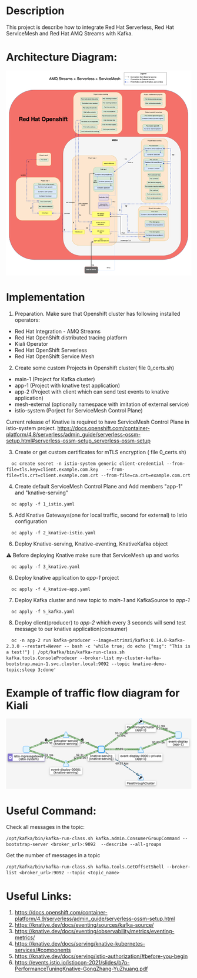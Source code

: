 # Description

This project is describe how to integrate Red Hat Serverless, Red Hat ServiceMesh and Red Hat AMQ Streams with Kafka.

# Architecture Diagram:
![alt text1][logo]

[logo]: img/pic1.png "knative+istio_kafka"


# Implementation

1. Preparation.
Make sure that Openshift cluster has following installed operators:
  * Red Hat Integration - AMQ Streams
  * Red Hat OpenShift distributed tracing platform
  * Kiali Operator
  * Red Hat OpenShift Serverless
  * Red Hat OpenShift Service Mesh

2. Create some custom Projects in Openshift cluster( file 0_certs.sh)
  * main-1 (Project for Kafka cluster)
  * app-1  (Project with knative test application)
  * app-2  (Project with client which can send test events to knative application)
  * mesh-external (optionally namespace with imitation of external service)
  * istio-system (Porject for ServiceMesh Control Plane)

Current release of Knative is required to have ServiceMesh Control Plane in istio-system project.
https://docs.openshift.com/container-platform/4.8/serverless/admin_guide/serverless-ossm-setup.html#serverless-ossm-setup_serverless-ossm-setup

3. Create or get custom certificates for mTLS encryption ( file 0_certs.sh)
```
  oc create secret -n istio-system generic client-credential --from-file=tls.key=client.example.com.key   --from-file=tls.crt=client.example.com.crt --from-file=ca.crt=example.com.crt
```

4. Create default ServiceMesh Control Plane and Add members "app-1" and "knative-serving"
```
  oc apply -f 1_istio.yaml 
```

5. Add Knative Gateways(one for local traffic, second for external) to Istio configuration
```
  oc apply -f 2_knative-istio.yaml 
```

6. Deploy Knative-serving, Knative-eventing, KnativeKafka object

:warning: Before deploying Knative make sure that ServiceMesh up and works

```
  oc apply -f 3_knative.yaml 
```

6. Deploy knative application to *app-1* project
```
  oc apply -f 4_knative-app.yaml 
```

7. Deploy Kafka cluster and new topic to *main-1* and KafkaSource to *app-1*
```
  oc apply -f 5_kafka.yaml
```

8. Deploy client(producer) to *app-2* which every 3 seconds will send test message to our knative application(consumer)
```
  oc -n app-2 run kafka-producer --image=strimzi/kafka:0.14.0-kafka-2.3.0 --restart=Never -- bash -c 'while true; do echo {"msg": "This is a test!"} | /opt/kafka/bin/kafka-run-class.sh kafka.tools.ConsoleProducer --broker-list my-cluster-kafka-bootstrap.main-1.svc.cluster.local:9092 --topic knative-demo-topic;sleep 3;done'
```

# Example of traffic flow diagram for Kiali

![alt text2][logo1]

[logo1]: img/pic2.png "kiali"


# Useful Command:

Check all messages in the topic:
```
/opt/kafka/bin/kafka-run-class.sh kafka.admin.ConsumerGroupCommand --bootstrap-server <broker_url>:9092  --describe --all-groups
```

Get the number of messages in a topic
```
/opt/kafka/bin/kafka-run-class.sh kafka.tools.GetOffsetShell --broker-list <broker_url>:9092 --topic <topic_name>
```

# Useful Links:
1. https://docs.openshift.com/container-platform/4.9/serverless/admin_guide/serverless-ossm-setup.html
2. https://knative.dev/docs/eventing/sources/kafka-source/
3. https://knative.dev/docs/eventing/observability/metrics/eventing-metrics/
4. https://knative.dev/docs/serving/knative-kubernetes-services/#components
5. https://knative.dev/docs/serving/istio-authorization/#before-you-begin
6. https://events.istio.io/istiocon-2021/slides/b7p-PerformanceTuningKnative-GongZhang-YuZhuang.pdf


